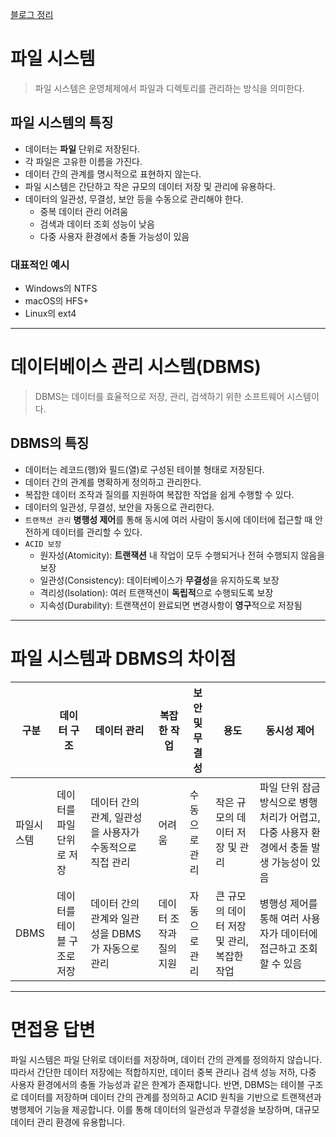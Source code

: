 [블로그 정리](https://velog.io/@mini_mouse_/DB-%ED%8C%8C%EC%9D%BC%EC%8B%9C%EC%8A%A4%ED%85%9C%EA%B3%BC-%EB%8D%B0%EC%9D%B4%ED%84%B0%EB%B2%A0%EC%9D%B4%EC%8A%A4%EC%9D%98-%EC%B0%A8%EC%9D%B4%EC%A0%90)

# 파일 시스템
> 파일 시스템은 운영체제에서 파일과 디렉토리를 관리하는 방식을 의미한다.

## 파일 시스템의 특징
- 데이터는 **파일** 단위로 저장된다.
- 각 파일은 고유한 이름을 가진다.
- 데이터 간의 관계를 명시적으로 표현하지 않는다.
- 파일 시스템은 간단하고 작은 규모의 데이터 저장 및 관리에 유용하다.
- 데이터의 일관성, 무결성, 보안 등을 수동으로 관리해야 한다.
   - 중복 데이터 관리 어려움
   - 검색과 데이터 조회 성능이 낮음
   - 다중 사용자 환경에서 충돌 가능성이 있음

### 대표적인 예시
- Windows의 NTFS
- macOS의 HFS+
- Linux의 ext4

---
# 데이터베이스 관리 시스템(DBMS)
> DBMS는 데이터를 효율적으로 저장, 관리, 검색하기 위한 소프트웨어 시스템이다.

## DBMS의 특징
- 데이터는 레코드(행)와 필드(열)로 구성된 테이블 형태로 저장된다.
- 데이터 간의 관계를 명확하게 정의하고 관리한다.
- 복잡한 데이터 조작과 질의를 지원하여 복잡한 작업을 쉽게 수행할 수 있다.
- 데이터의 일관성, 무결성, 보안을 자동으로 관리한다.
- `트랜잭션 관리`
**병행성 제어**를 통해 동시에 여러 사람이 동시에 데이터에 접근할 때 안전하게 데이터를 관리할 수 있다.
- `ACID 보장` 
   - 원자성(Atomicity): **트랜잭션** 내 작업이 모두 수행되거나 전혀 수행되지 않음을 보장
   - 일관성(Consistency): 데이터베이스가 **무결성**을 유지하도록 보장
   - 격리성(Isolation): 여러 트랜잭션이 **독립적**으로 수행되도록 보장
   - 지속성(Durability): 트랜잭션이 완료되면 변경사항이 **영구**적으로 저장됨

---
# 파일 시스템과 DBMS의 차이점
|구분|데이터 구조|데이터 관리|복잡한 작업|보안 및 무결성|용도|동시성 제어|
|--|--|--|--|--|--|--|
|파일시스템|데이터를 파일 단위로 저장|데이터 간의 관계, 일관성을 사용자가 수동적으로 직접 관리|어려움|수동으로 관리|작은 규모의 데이터 저장 및 관리|파일 단위 잠금 방식으로 병행 처리가 어렵고, 다중 사용자 환경에서 충돌 발생 가능성이 있음|
|DBMS|데이터를 테이블 구조로 저장|데이터 간의 관계와 일관성을 DBMS가 자동으로 관리|데이터 조작과 질의 지원|자동으로 관리|큰 규모의 데이터 저장 및 관리, 복잡한 작업|병행성 제어를 통해 여러 사용자가 데이터에 접근하고 조회할 수 있음|

---
# 면접용 답변
파일 시스템은 파일 단위로 데이터를 저장하며, 데이터 간의 관계를 정의하지 않습니다. 따라서 간단한 데이터 저장에는 적합하지만, 데이터 중복 관리나 검색 성능 저하, 다중 사용자 환경에서의 충돌 가능성과 같은 한계가 존재합니다.
반면, DBMS는 테이블 구조로 데이터를 저장하며 데이터 간의 관계를 정의하고 ACID 원칙을 기반으로 트랜잭션과 병행제어 기능을 제공합니다.
이를 통해 데이터의 일관성과 무결성을 보장하며, 대규모 데이터 관리 환경에 유용합니다.
